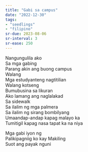 ```yaml
---
title: "Gabi sa campus"
date: "2022-12-30"
tags:
- "seedlings"
- "filipino"
sr-due: 2023-08-06
sr-interval: 3
sr-ease: 250
---
```


Nangungulila ako  
Sa mga gabing  
Parang akin ang buong campus  
Walang  
Mga estudyanteng nagtitilian  
Walang kotseng  
Bumubusina sa likuran  
Ako lamang ang naglalakad  
Sa sidewalk  
Sa ilalim ng mga palmera  
Sa ilalim ng sirang bombilyang  
Umaandap-andap kapag malayo ka  
Tumitigil kapag nasa tapat ka na niya  

Mga gabi iyon ng  
Palikipagniig ko kay Makiling  
Suot ang payak nguni  